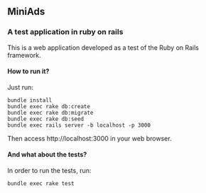 ## MiniAds
### A test application in ruby on rails

This is a web application developed as a test of the Ruby on Rails framework.

#### How to run it? #####
Just run:
```
bundle install
bundle exec rake db:create
bundle exec rake db:migrate
bundle exec rake db:seed
bundle exec rails server -b localhost -p 3000
```
Then access http://localhost:3000 in your web browser.

#### And what about the tests? ####

In order to run the tests, run:

```
bundle exec rake test
```
